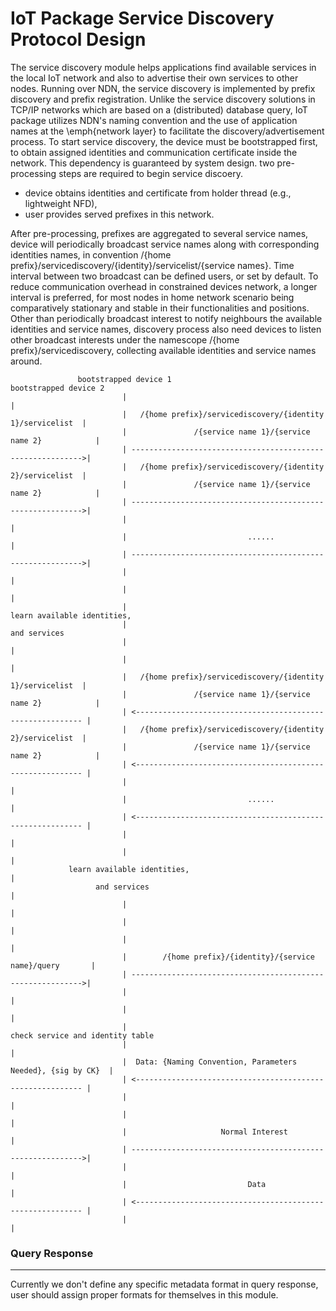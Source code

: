 IoT Package Service Discovery Protocol Design
=============================================

The service discovery module helps applications find available services in the local IoT network and also to advertise their own services to other nodes. Running over NDN, the service discovery is implemented by prefix discovery and prefix registration. Unlike the service discovery solutions in TCP/IP networks which are based on a (distributed) database query, IoT package utilizes NDN's naming convention and the use of application names at the \emph{network layer} to facilitate the discovery/advertisement process.
To start service discovery, the device must be bootstrapped first, to obtain assigned identities and communication certificate inside the network. This dependency is guaranteed by system design. two pre-processing steps are required to begin service discoery. 
* device obtains identities and certificate from holder thread (e.g., lightweight NFD),
* user provides served prefixes in this network.

After pre-processing, prefixes are aggregated to several service names, device will periodically broadcast service names along with corresponding identities names, in convention /{home prefix}/servicediscovery/{identity}/servicelist/{service names}. Time interval between two broadcast can be defined users, or set by default. To reduce communication overhead in constrained devices network, a longer interval is preferred, for most nodes in home network scenario being comparatively stationary and stable in their functionalities and positions.  
Other than periodically broadcast interest to notify neighbours the available identities and service names, discovery process also need devices to listen other broadcast interests under the namescope /{home prefix}/servicediscovery, collecting available identities and service names around.

```
               bootstrapped device 1                                      bootstrapped device 2
                         |                                                             |
                         |   /{home prefix}/servicediscovery/{identity 1}/servicelist  |
                         |               /{service name 1}/{service name 2}            |
                         | ----------------------------------------------------------->|
                         |   /{home prefix}/servicediscovery/{identity 2}/servicelist  |
                         |               /{service name 1}/{service name 2}            |
                         | ----------------------------------------------------------->|
                         |                                                             |
                         |                           ......                            |
                         | ----------------------------------------------------------->|
                         |                                                             |
                         |                                                             | 
                         |                                                learn available identities,
                         |                                                        and services
                         |                                                             |
                         |                                                             |
                         |   /{home prefix}/servicediscovery/{identity 1}/servicelist  |
                         |               /{service name 1}/{service name 2}            |
                         | <---------------------------------------------------------- |
                         |   /{home prefix}/servicediscovery/{identity 2}/servicelist  |
                         |               /{service name 1}/{service name 2}            |
                         | <---------------------------------------------------------- |
                         |                                                             |
                         |                           ......                            |
                         | <---------------------------------------------------------- |
                         |                                                             |
                         |                                                             |
             learn available identities,                                               |
                   and services                                                        |
                         |                                                             |
                         |                                                             |
                         |                                                             |
                         |        /{home prefix}/{identity}/{service name}/query       |
                         | ----------------------------------------------------------->|
                         |                                                             |
                         |                                                             |
                         |                                              check service and identity table 
                         |                                                             |
                         |  Data: {Naming Convention, Parameters Needed}, {sig by CK}  |
                         | <---------------------------------------------------------- |
                         |                                                             |
                         |                                                             |
                         |                     Normal Interest                         |                         
                         | ----------------------------------------------------------->|
                         |                                                             |
                         |                           Data                              |
                         | <---------------------------------------------------------- |
                         |                                                             |
```

### Query Response
--------------------------
Currently we don't define any specific metadata format in query response, user should assign proper formats for themselves in this module.  

